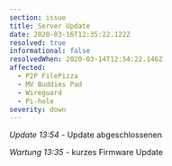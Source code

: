 ```yaml
---
section: issue
title: Server Update
date: 2020-03-16T12:35:22.122Z
resolved: true
informational: false
resolvedWhen: 2020-03-14T12:54:22.146Z
affected:
  - P2P FilePizza
  - MV Buddies Pad
  - Wireguard
  - Pi-hole
severity: down
---
```

*Update 13:54* - Update abgeschlossenen

*Wartung 13:35* - kurzes Firmware Update